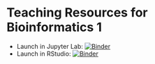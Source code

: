 # Teaching Resources for Bioinformatics 1

 - Launch in Jupyter Lab: [![Binder](http://mybinder.org/badge.svg)](https://mybinder.org/v2/gh/schraderL/bioinfo1/master?urlpath=lab)
 - Launch in RStudio: [![Binder](http://mybinder.org/badge.svg)](https://mybinder.org/v2/gh/schraderL/bioinfo1/master?urlpath=rstudio)
